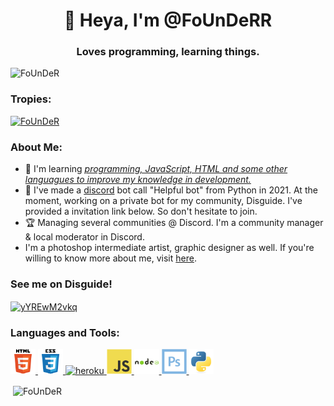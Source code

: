 <h1 align="center">👋 Heya, I'm @FoUnDeRR</h1>
<h3 align="center">Loves programming, learning things.</h3>

<p align="left"> <img src="https://komarev.com/ghpvc/?username=FoUnDeRR&label=Profile%20views&color=0e75b6&style=flat" alt="FoUnDeR" /> </p>

<h3 align="left">Tropies:</h3>
<p align="left"> <a href="https://github.com/ryo-ma/github-profile-trophy"><img src="https://github-profile-trophy.vercel.app/?username=FoUnDeRR" alt="FoUnDeR" /></a> </p>

<h3 align="left">About Me:</h3>

- 🔖 I'm learning <i><u>programming, JavaScript, HTML and some other languagues to improve my knowledge in development.</u></i>
- 🤖 I've made a [discord](https://discord.com) bot call "Helpful bot" from Python in 2021. At the moment, working on a private bot for my community, Disguide. I've provided a invitation link below. So don't hesitate to join.
- 🏆 Managing several communities @ Discord. I'm a community manager & local moderator in Discord.
-  I'm a photoshop intermediate artist, graphic designer as well. If you're willing to know more about me, visit [here](https://imfounder.carrd.co).

<h3 align="left">See me on Disguide!</h3>
<a href="https://discord.gg/gCbMp9Ekz2" target="blank"><img align="center" src="https://raw.githubusercontent.com/rahuldkjain/github-profile-readme-generator/master/src/images/icons/Social/discord.svg" alt="yYREwM2vkq" height="30" width="40" /></a>

<h3 align="left">Languages and Tools:</h3>
<p align="left">  <a href="https://www.w3.org/html/" target="_blank"> <img src="https://raw.githubusercontent.com/devicons/devicon/master/icons/html5/html5-original-wordmark.svg" alt="html5" width="40" height="40"/> </a> <a href="https://www.w3schools.com/css/" target="_blank"> <img src="https://raw.githubusercontent.com/devicons/devicon/master/icons/css3/css3-original-wordmark.svg" alt="css3" width="40" height="40"/> </a> <a href="https://heroku.com" target="_blank"> <img src="https://www.vectorlogo.zone/logos/heroku/heroku-icon.svg" alt="heroku" width="40" height="40"/> </a> <a href="https://developer.mozilla.org/en-US/docs/Web/JavaScript" target="_blank"> <img src="https://raw.githubusercontent.com/devicons/devicon/master/icons/javascript/javascript-original.svg" alt="javascript" width="40" height="40"/> </a> <a href="https://nodejs.org" target="_blank"> <img src="https://raw.githubusercontent.com/devicons/devicon/master/icons/nodejs/nodejs-original-wordmark.svg" alt="nodejs" width="40" height="40"/> </a> <a href="https://www.photoshop.com/en" target="_blank"> <img src="https://raw.githubusercontent.com/devicons/devicon/master/icons/photoshop/photoshop-line.svg" alt="photoshop" width="40" height="40"/> </a> <a href="https://www.python.org" target="_blank"> <img src="https://raw.githubusercontent.com/devicons/devicon/master/icons/python/python-original.svg" alt="python" width="40" height="40"/> </a> 
  
<p>&nbsp;<img align="center" src="https://github-readme-stats.vercel.app/api?username=FoUnDeRR&show_icons=true&locale=en" alt="FoUnDeR" /></p>

<!---
FoUnDeRR/FoUnDeRR is a ✨ special ✨ repository because its `README.md` (this file) appears on your GitHub profile.
You can click the Preview link to take a look at your changes.
--->
